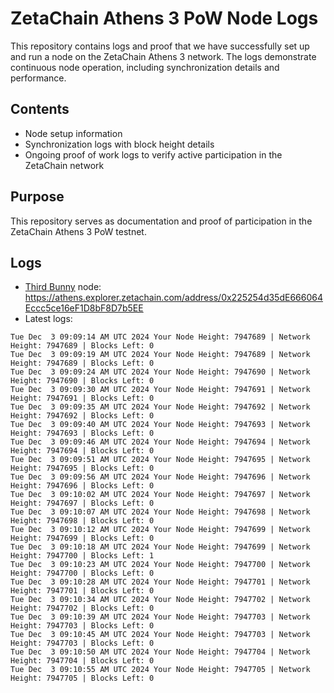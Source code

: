 # ZetaChain Athens 3 PoW Node Logs
This repository contains logs and proof that we have successfully set up and run a node on the ZetaChain Athens 3 network. The logs demonstrate continuous node operation, including synchronization details and performance.

## Contents
- Node setup information
- Synchronization logs with block height details
- Ongoing proof of work logs to verify active participation in the ZetaChain network

## Purpose
This repository serves as documentation and proof of participation in the ZetaChain Athens 3 PoW testnet.

## Logs

- [Third Bunny](https://thirdbunny.xyz/) node: https://athens.explorer.zetachain.com/address/0x225254d35dE666064Eccc5ce16eF1D8bF8D7b5EE
- Latest logs:
```
Tue Dec  3 09:09:14 AM UTC 2024 Your Node Height: 7947689 | Network Height: 7947689 | Blocks Left: 0
Tue Dec  3 09:09:19 AM UTC 2024 Your Node Height: 7947689 | Network Height: 7947689 | Blocks Left: 0
Tue Dec  3 09:09:24 AM UTC 2024 Your Node Height: 7947690 | Network Height: 7947690 | Blocks Left: 0
Tue Dec  3 09:09:30 AM UTC 2024 Your Node Height: 7947691 | Network Height: 7947691 | Blocks Left: 0
Tue Dec  3 09:09:35 AM UTC 2024 Your Node Height: 7947692 | Network Height: 7947692 | Blocks Left: 0
Tue Dec  3 09:09:40 AM UTC 2024 Your Node Height: 7947693 | Network Height: 7947693 | Blocks Left: 0
Tue Dec  3 09:09:46 AM UTC 2024 Your Node Height: 7947694 | Network Height: 7947694 | Blocks Left: 0
Tue Dec  3 09:09:51 AM UTC 2024 Your Node Height: 7947695 | Network Height: 7947695 | Blocks Left: 0
Tue Dec  3 09:09:56 AM UTC 2024 Your Node Height: 7947696 | Network Height: 7947696 | Blocks Left: 0
Tue Dec  3 09:10:02 AM UTC 2024 Your Node Height: 7947697 | Network Height: 7947697 | Blocks Left: 0
Tue Dec  3 09:10:07 AM UTC 2024 Your Node Height: 7947698 | Network Height: 7947698 | Blocks Left: 0
Tue Dec  3 09:10:12 AM UTC 2024 Your Node Height: 7947699 | Network Height: 7947699 | Blocks Left: 0
Tue Dec  3 09:10:18 AM UTC 2024 Your Node Height: 7947699 | Network Height: 7947700 | Blocks Left: 1
Tue Dec  3 09:10:23 AM UTC 2024 Your Node Height: 7947700 | Network Height: 7947700 | Blocks Left: 0
Tue Dec  3 09:10:28 AM UTC 2024 Your Node Height: 7947701 | Network Height: 7947701 | Blocks Left: 0
Tue Dec  3 09:10:34 AM UTC 2024 Your Node Height: 7947702 | Network Height: 7947702 | Blocks Left: 0
Tue Dec  3 09:10:39 AM UTC 2024 Your Node Height: 7947703 | Network Height: 7947703 | Blocks Left: 0
Tue Dec  3 09:10:45 AM UTC 2024 Your Node Height: 7947703 | Network Height: 7947703 | Blocks Left: 0
Tue Dec  3 09:10:50 AM UTC 2024 Your Node Height: 7947704 | Network Height: 7947704 | Blocks Left: 0
Tue Dec  3 09:10:55 AM UTC 2024 Your Node Height: 7947705 | Network Height: 7947705 | Blocks Left: 0
```
